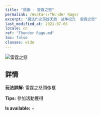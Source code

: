 ```yaml
---
title: "頭像 - 雷霆之怒"
permalink: /Avatars/Thunder Rage/
excerpt: "魔法门之英雄无敌：战争纪元  雷霆之怒"
last_modified_at: 2021-07-06
locale: cn
ref: "Thunder Rage.md"
toc: false
classes: wide
---
```

 ![雷霆之怒](/images/a/avatarFrame_57.png)

## 詳情

 **玩法詳解:** 雷霆之怒頭像框 

 **Tips:** 參加活動獲得 

 **Is available:**  + 

